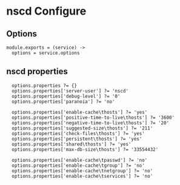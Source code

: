 
# nscd Configure

## Options

    module.exports = (service) ->
      options = service.options

## nscd properties

      options.properties ?= {}
      options.properties['server-user'] ?= 'nscd'
      options.properties['debug-level'] ?= '0'
      options.properties['paranoia'] ?= 'no'

      options.properties['enable-cache\thosts'] ?= 'yes'
      options.properties['positive-time-to-live\thosts'] ?= '3600'
      options.properties['negative-time-to-live\thosts'] ?= '20'
      options.properties['suggested-size\thosts'] ?= '211'
      options.properties['check-files\thosts'] ?= 'yes'
      options.properties['persistent\thosts'] ?= 'yes'
      options.properties['shared\thosts'] ?= 'yes'
      options.properties['max-db-size\thosts'] ?= '33554432'

      options.properties['enable-cache\tpasswd'] ?= 'no'
      options.properties['enable-cache\tgroup'] ?= 'no'
      options.properties['enable-cache\tnetgroup'] ?= 'no'
      options.properties['enable-cache\tservices'] ?= 'no'